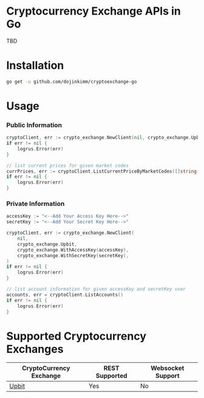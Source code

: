 # Cryptocurrency Exchange APIs in Go
TBD

# Installation

```bash
go get -u github.com/dojinkimm/cryptoexchange-go
```

# Usage

### Public Information
```go
cryptoClient, err := crypto_exchange.NewClient(nil, crypto_exchange.Upbit)
if err != nil {
    logrus.Error(err)
}

// list current prices for given market codes
currPrices, err := cryptoClient.ListCurrentPriceByMarketCodes([]string{"KRW-BTC", "KRW-ETH", "BTC-ETH"})
if err != nil {
    logrus.Error(err)
}
```

### Private Information
```go
accessKey := "<--Add Your Access Key Here-->"
secretKey := "<--Add Your Secret Key Here-->"

cryptoClient, err := crypto_exchange.NewClient(
    nil,
    crypto_exchange.Upbit,
    crypto_exchange.WithAccessKey(accessKey),
    crypto_exchange.WithSecretKey(secretKey),
)
if err != nil {
    logrus.Error(err)
}

// list account information for given accessKey and secretKey user
accounts, err = cryptoClient.ListAccounts()
if err != nil {
    logrus.Error(err)
}
```


# Supported Cryptocurrency Exchanges

| CryptoCurrency Exchange       | REST Supported    | Websocket Support |
|-------------------------------|------------------ | ----------------- |
| [Upbit](https://upbit.com/)   | Yes               | No                |
